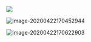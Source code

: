![](https://i.loli.net/2020/04/22/mnYMBXtZkIq4R2p.png)

![image-20200422170452944](https://i.loli.net/2020/04/22/rQuNsXZvxIjEmPi.png)

![image-20200422170622903](https://i.loli.net/2020/04/22/C2KUx8r149sizDw.png)